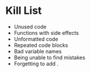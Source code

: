 Kill List
=========
* Unused code
* Functions with side effects
* Unformatted code
* Repeated code blocks
* Bad variable names
* Being unable to find mistakes
* Forgetting to add .
